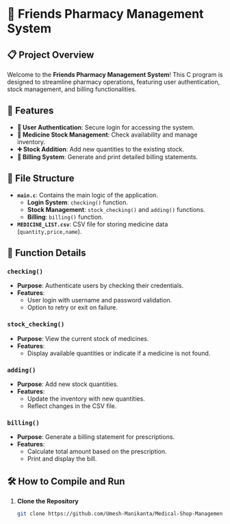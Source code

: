 # 🏥 Friends Pharmacy Management System

## 📋 Project Overview

Welcome to the **Friends Pharmacy Management System**! This C program is designed to streamline pharmacy operations, featuring user authentication, stock management, and billing functionalities. 

## 🚀 Features

- **🔐 User Authentication**: Secure login for accessing the system.
- **💊 Medicine Stock Management**: Check availability and manage inventory.
- **➕ Stock Addition**: Add new quantities to the existing stock.
- **🧾 Billing System**: Generate and print detailed billing statements.

## 📂 File Structure

- **`main.c`**: Contains the main logic of the application.
  - **Login System**: `checking()` function.
  - **Stock Management**: `stock_checking()` and `adding()` functions.
  - **Billing**: `billing()` function.
- **`MEDICINE_LIST.csv`**: CSV file for storing medicine data (`quantity,price,name`).

## 📜 Function Details

### `checking()`
- **Purpose**: Authenticate users by checking their credentials.
- **Features**:
  - User login with username and password validation.
  - Option to retry or exit on failure.



### `stock_checking()`
- **Purpose**: View the current stock of medicines.
- **Features**:
  - Display available quantities or indicate if a medicine is not found.
  

### `adding()`
- **Purpose**: Add new stock quantities.
- **Features**:
  - Update the inventory with new quantities.
  - Reflect changes in the CSV file.


### `billing()`
- **Purpose**: Generate a billing statement for prescriptions.
- **Features**:
  - Calculate total amount based on the prescription.
  - Print and display the bill.

<!--![Billing Function](https://via.placeholder.com/600x300?text=Billing+Function)-->

## 🛠 How to Compile and Run

1. **Clone the Repository**

   ```bash
   git clone https://github.com/Umesh-Manikanta/Medical-Shop-Management-in-C.git
